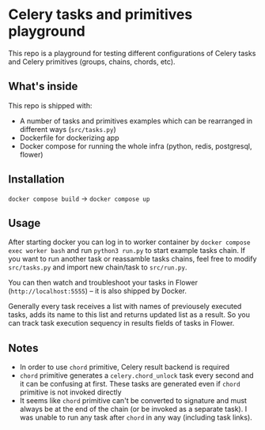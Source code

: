 # Celery tasks and primitives playground

This repo is a playground for testing different configurations of Celery tasks and Celery primitives (groups, chains,
chords, etc). 

## What's inside

This repo is shipped with:

* A number of tasks and primitives examples which can be rearranged in different ways (`src/tasks.py`)
* Dockerfile for dockerizing app
* Docker compose for running the whole infra (python, redis, postgresql, flower)

## Installation

`docker compose build` -> `docker compose up`

## Usage

After starting docker you can log in to worker container by `docker compose exec worker bash` and run `python3 run.py`
to start example tasks chain. If you want to run another task or reassamble tasks chains, feel free to modify 
`src/tasks.py` and import new chain/task to `src/run.py`.

You can then watch and troubleshoot your tasks in Flower (`http://localhost:5555`) – it is also shipped by Docker.

Generally every task receives a list with names of previousely executed tasks, adds its name to this list and returns
updated list as a result. So you can track task execution sequency in results fields of tasks in Flower.

## Notes

* In order to use `chord` primitive, Celery result backend is required
* `chord` primitive generates a `celery.chord_unlock` task every second and it can be confusing at first. These tasks
  are generated even if `chord` primitive is not invoked directly
* It seems like `chord` primitive can't be converted to signature and must always be at the end of the chain (or be
  invoked as a separate task). I was unable to run any task after `chord` in any way (including task links).
